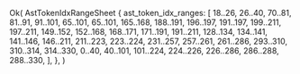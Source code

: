 Ok(
    AstTokenIdxRangeSheet {
        ast_token_idx_ranges: [
            18..26,
            26..40,
            70..81,
            81..91,
            91..101,
            65..101,
            65..101,
            165..168,
            188..191,
            196..197,
            191..197,
            199..211,
            197..211,
            149..152,
            152..168,
            168..171,
            171..191,
            191..211,
            128..134,
            134..141,
            141..146,
            146..211,
            211..223,
            223..224,
            231..257,
            257..261,
            261..286,
            293..310,
            310..314,
            314..330,
            0..40,
            40..101,
            101..224,
            224..226,
            226..286,
            286..288,
            288..330,
        ],
    },
)